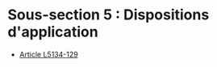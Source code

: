 # Sous-section 5 : Dispositions d'application &#13;
&#13;


* [Article L5134-129](./LEGIARTI000026538597.md)
